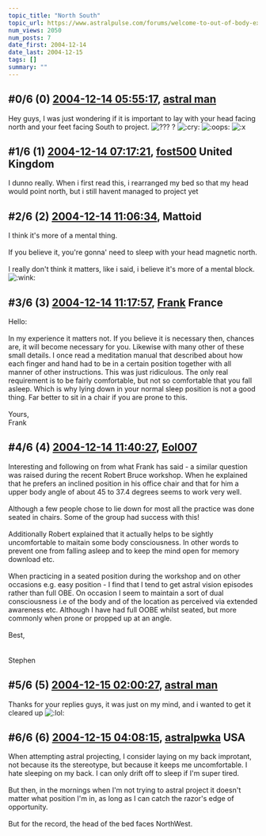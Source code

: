 ```yaml
---
topic_title: "North South"
topic_url: https://www.astralpulse.com/forums/welcome-to-out-of-body-experiences!/north-south
num_views: 2050
num_posts: 7
date_first: 2004-12-14
date_last: 2004-12-15
tags: []
summary: ""
---
```


## \#0/6 (0) [2004-12-14 05:55:17](https://www.astralpulse.com/forums/index.php?msg=137914), [astral man](https://www.astralpulse.com/forums/profile/?u=7472)  ##
<section>
Hey guys, I was just wondering if it is important to lay with your head facing north and your feet facing South to project.
<img alt="???" class="smiley" src="https://www.astralpulse.com/forums/Smileys/fugue/huh.png" title="Huh"/>
?
<img alt=":cry:" class="smiley" src="https://www.astralpulse.com/forums/Smileys/fugue/cry.png" title="Cry"/>
<img alt=":oops:" class="smiley" src="https://www.astralpulse.com/forums/Smileys/fugue/embarrassed.png" title="embarassed"/>
<img alt=":x" class="smiley" src="https://www.astralpulse.com/forums/Smileys/fugue/angry.png" title="Angry"/>
</section>

## \#1/6 (1) [2004-12-14 07:17:21](https://www.astralpulse.com/forums/index.php?msg=137920), [fost500](https://www.astralpulse.com/forums/profile/?u=6764) United Kingdom ##
<section>
I dunno really. When i first read this, i rearranged my bed so that my head would point north, but i still havent managed to project yet
</section>

## \#2/6 (2) [2004-12-14 11:06:34](https://www.astralpulse.com/forums/index.php?msg=137957), Mattoid  ##
<section>
I think it's more of a mental thing.
<br>
<br>
If you believe it, you're gonna' need to sleep with your head magnetic north.
<br>
<br>
I really don't think it matters, like i said, i believe it's more of a mental block.
<br>
<img alt=":wink:" class="smiley" src="https://www.astralpulse.com/forums/Smileys/fugue/wink.png" title="Wink"/>
</section>

## \#3/6 (3) [2004-12-14 11:17:57](https://www.astralpulse.com/forums/index.php?msg=137963), [Frank](https://www.astralpulse.com/forums/profile/?u=359) France ##
<section>
Hello:
<br>
<br>
In my experience it matters not. If you believe it is necessary then, chances are, it will become necessary for you. Likewise with many other of these small details. I once read a meditation manual that described about how each finger and hand had to be in a certain position together with all manner of other instructions. This was just ridiculous. The only real requirement is to be fairly comfortable, but not so comfortable that you fall asleep. Which is why lying down in your normal sleep position is not a good thing. Far better to sit in a chair if you are prone to this.
<br>
<br>
Yours,
<br>
Frank
</section>

## \#4/6 (4) [2004-12-14 11:40:27](https://www.astralpulse.com/forums/index.php?msg=137965), [Eol007](https://www.astralpulse.com/forums/profile/?u=1893)  ##
<section>
Interesting and following on from what Frank has said - a similar question was raised during the recent Robert Bruce workshop. When he explained that he prefers an inclined position in his office chair and that for him a upper body angle of about 45 to 37.4 degrees seems to work very well.
<br>
<br>
Although a few people chose to lie down for most all the practice was done seated in chairs. Some of the group had success with this!
<br>
<br>
Additionally Robert explained that it actually helps to be sightly uncomfortable to maitain some body consciousness. In other words to prevent one from falling asleep and to keep the mind open for memory download etc.
<br>
<br>
When practicing in a seated position during the workshop and on other occasions e.g. easy position - I find that I tend to get astral vision episodes rather than full OBE. On occasion I seem to maintain a sort of dual consciousness i.e of the body and of the location as perceived via extended awareness etc. Although I have had full OOBE whilst seated, but more commonly when prone or propped up at an angle.
<br>
<br>
Best,
<br>
<br>
<br>
Stephen
</section>

## \#5/6 (5) [2004-12-15 02:00:27](https://www.astralpulse.com/forums/index.php?msg=138091), [astral man](https://www.astralpulse.com/forums/profile/?u=7472)  ##
<section>
Thanks for your replies guys, it was just on my mind, and i wanted to get it cleared up
<img alt=":lol:" class="smiley" src="https://www.astralpulse.com/forums/Smileys/fugue/cheesy.png" title="Cheesy"/>
</section>

## \#6/6 (6) [2004-12-15 04:08:15](https://www.astralpulse.com/forums/index.php?msg=138114), [astralpwka](https://www.astralpulse.com/forums/profile/?u=6373) USA ##
<section>
When attempting astral projecting, I consider laying on my back improtant, not because its the stereotype, but because it keeps me uncomfortable. I hate sleeping on my back. I can only drift off to sleep if I'm super tired.
<br>
<br>
But then, in the mornings when I'm not trying to astral project it doesn't matter what position I'm in, as long as I can catch the razor's edge of opportunity.
<br>
<br>
But for the record, the head of the bed faces NorthWest.
</section>
